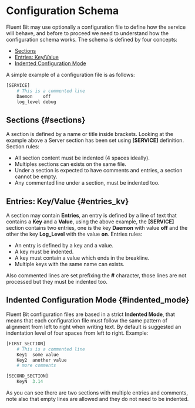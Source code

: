 # Configuration Schema

Fluent Bit may use optionally a configuration file to define how the service will behave, and before to proceed we need to understand how the configuration schema works. The schema is defined by four concepts:

- [Sections](#sections)
- [Entries: Key/Value](#entries_kv)
- [Indented Configuration Mode](#indented_mode)

A simple example of a configuration file is as follows:

```Python
[SERVICE]
    # This is a commented line
    Daemon    off
    log_level debug
```

## Sections {#sections}

A section is defined by a name or title inside brackets. Looking at the example above a Server section has been set using __[SERVICE]__ definition. Section rules:

* All section content must be indented (4 spaces ideally).
* Multiples sections can exists on the same file.
* Under a section is expected to have comments and entries, a section cannot be empty.
* Any commented line under a section, must be indented too.

## Entries: Key/Value {#entries_kv}

A section may contain __Entries__, an entry is defined by a line of text that contains a __Key__ and a __Value__, using the above example, the __[SERVICE]__ section contains two entries, one is the key __Daemon__ with value __off__ and the other the key __Log\_Level__ with the value __on__. Entries rules:

* An entry is defined by a key and a value.
* A key must be indented.
* A key must contain a value which ends in the breakline.
* Multiple keys with the same name can exists.

Also commented lines are set prefixing the __#__ character, those lines are not processed but they must be indented too.

## Indented Configuration Mode {#indented_mode}

Fluent Bit configuration files are based in a strict __Indented Mode__,  that means that each configuration file must follow the same pattern of alignment from left to right when writing text. By default is suggested an indentation level of four spaces from left to right. Example:

```Python
[FIRST_SECTION]
    # This is a commented line
    Key1  some value
    Key2  another value
    # more comments

[SECOND_SECTION]
    KeyN  3.14
```

As you can see there are two sections with multiple entries and comments, note also that empty lines are allowed and they do not need to be indented.
